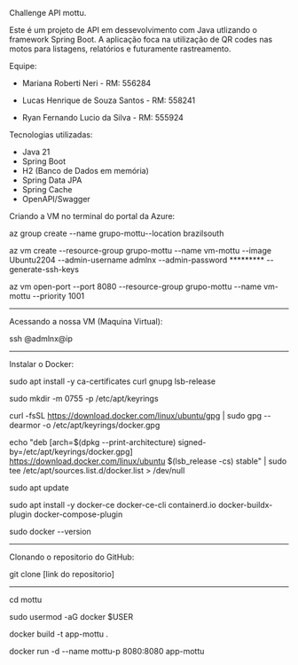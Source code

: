 Challenge API mottu.

Este é um projeto de API em dessevolvimento com Java utlizando o framework Spring Boot. A aplicação foca na utilização de QR codes nas motos para listagens, relatórios e futuramente rastreamento.


Equipe:

- Mariana Roberti Neri - RM: 556284

- Lucas Henrique de Souza Santos - RM: 558241

- Ryan Fernando Lucio da Silva - RM: 555924

Tecnologias utilizadas:

- Java 21
- Spring Boot
- H2 (Banco de Dados em memória)
- Spring Data JPA
- Spring Cache
- OpenAPI/Swagger

Criando a VM no terminal do portal da Azure:

az group create --name grupo-mottu--location brazilsouth

az vm create --resource-group  grupo-mottu --name vm-mottu --image Ubuntu2204 --admin-username admlnx --admin-password ********* --generate-ssh-keys

az vm open-port --port 8080 --resource-group grupo-mottu --name vm-mottu --priority 1001

-------------------------------------------------------------------------------------------------------------------------------------------------------------

Acessando a nossa VM (Maquina Virtual): 

ssh @admlnx@ip

-------------------------------------------------------------------------------------------------------------------------------------------------------------

Instalar o Docker: 

sudo apt install -y ca-certificates curl gnupg lsb-release

sudo mkdir -m 0755 -p /etc/apt/keyrings

curl -fsSL https://download.docker.com/linux/ubuntu/gpg | sudo gpg --dearmor -o /etc/apt/keyrings/docker.gpg

echo "deb [arch=$(dpkg --print-architecture) signed-by=/etc/apt/keyrings/docker.gpg] https://download.docker.com/linux/ubuntu $(lsb_release -cs) stable" | sudo tee /etc/apt/sources.list.d/docker.list > /dev/null

sudo apt update

sudo apt install -y docker-ce docker-ce-cli containerd.io docker-buildx-plugin docker-compose-plugin

sudo docker --version

----------------------------------------------------------------------------------------------------------------------------------------------------------------

Clonando o repositorio do GitHub:

git clone [link do repositorio]

----------------------------------------------------------------------------------------------------------------------------------------------------------------

cd mottu

sudo usermod -aG docker $USER

docker build -t app-mottu .

docker run -d --name mottu-p 8080:8080 app-mottu


